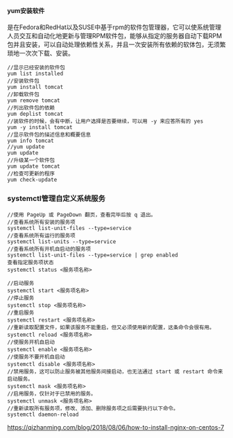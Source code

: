 #### yum安装软件

是在Fedora和RedHat以及SUSE中基于rpm的软件包管理器，它可以使系统管理人员交互和自动化地更新与管理RPM软件包，能够从指定的服务器自动下载RPM包并且安装，可以自动处理依赖性关系，并且一次安装所有依赖的软体包，无须繁琐地一次次下载、安装。

```
//显示已经安装的软件包
yum list installed
//安装软件包
yum install tomcat
//卸载软件包
yum remove tomcat
//列出软件包的依赖
yum deplist tomcat
//装软件的时候，会有中断，让用户选择是否要继续，可以用 -y 来应答所有的 yes
yum -y install tomcat
//显示软件包的描述信息和概要信息
yum info tomcat
//yum update
yum update
//升级某一个软件包
yum update tomcat
//检查可更新的程序
yum check-update
```

### systemctl管理自定义系统服务

```
//使用 PageUp 或 PageDown 翻页，查看完毕后按 q 退出。
//查看系统所有安装的服务项
systemctl list-unit-files --type=service
//查看系统所有运行的服务项
systemctl list-units --type=service
//查看系统所有开机自启动的服务项
systemctl list-unit-files --type=service | grep enabled
查看指定服务项状态
systemctl status <服务项名称>

//启动服务
systemctl start <服务项名称>
//停止服务
systemctl stop <服务项名称>
//重启服务
systemctl restart <服务项名称>
//重新读取配置文件，如果该服务不能重启，但又必须使用新的配置，这条命令会很有用。
systemctl reload <服务项名称>
//使服务开机自启动
systemctl enable <服务项名称>
//使服务不要开机自启动
systemctl disable <服务项名称>
//禁用服务，这可以防止服务被其他服务间接启动，也无法通过 start 或 restart 命令来启动服务。
systemctl mask <服务项名称>
//启用服务，仅针对于已禁用的服务。
systemctl unmask <服务项名称>
//重新读取所有服务项，修改、添加、删除服务项之后需要执行以下命令。
systemctl daemon-reload
```
https://qizhanming.com/blog/2018/08/06/how-to-install-nginx-on-centos-7
